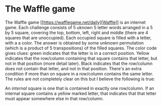 The Waffle game
===============

The Waffle game [[https://wafflegame.net/daily][Waffle]] is an
internet game.  Each challenge consists of 5 uknown 5 letter words
arranged in a 5 by 5 square, covering the top, bottom, left, right and
middle (there are 4 squares that are unoccupied).  Each occupied
square is filled with a letter, with a a color.  The answer is
obtained by some unknown permutation (which is a product of 5
transpositions) of the filled squares.  The color code gives clues:
green indicates that the letter is in a correct position.  Yellow
indicates that the row/column containing that square contains that
letter, but not in that position (more detail later).  Black indicates
that the row/column does not contain that letter, and not in that
position.  There's an extra condition if more than on square in a
row/column contains the same letter.  The rules are not completely
clear on this but I believe the following is true:

An *internal* square is one that is contained in exactly one
row/column.  If an internal square contains a yellow marked letter,
that indicates that that letter must appear somewhere else in that
row/column.

